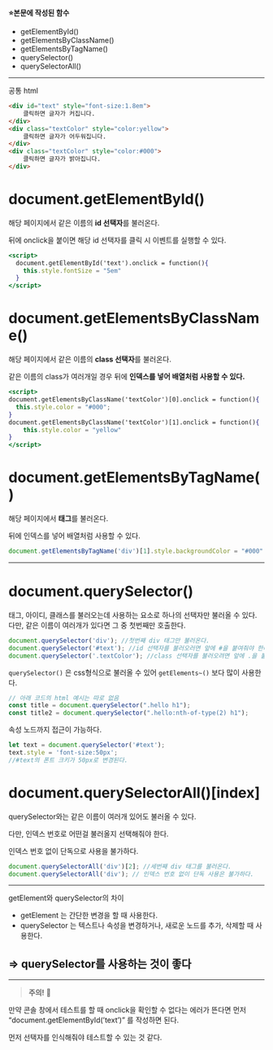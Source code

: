 **⭐본문에 작성된 함수**

- getElementById()
- getElementsByClassName()
- getElementsByTagName()
- querySelector()
- querySelectorAll()

---

공통 html

```html
<div id="text" style="font-size:1.8em">
	클릭하면 글자가 커집니다.
</div>
<div class="textColor" style="color:yellow">
	클릭하면 글자가 어두워집니다.
</div>
<div class="textColor" style="color:#000">
	클릭하면 글자가 밝아집니다.
</div>
```

# document.getElementById()

해당 페이지에서 같은 이름의 **id 선택자**를 불러온다.

뒤에 onclick을 붙이면 해당 id 선택자를 클릭 시 이벤트를 실행할 수 있다.

```jsx
<script>
  document.getElementById('text').onclick = function(){
    this.style.fontSize = "5em"
  }
</script>
```

# document.getElementsByClassName()

해당 페이지에서 같은 이름의 **class 선택자**를 불러온다.

같은 이름의 class가 여러개일 경우 뒤에 **인덱스를 넣어 배열처럼 사용할 수 있다.** 

```jsx
<script>
document.getElementsByClassName('textColor')[0].onclick = function(){
  this.style.color = "#000";
}  
document.getElementsByClassName('textColor')[1].onclick = function(){
	this.style.color = "yellow"
}
</script>
```

# document.getElementsByTagName()

해당 페이지에서 **태그**를 불러온다.

뒤에 인덱스를 넣어 배열처럼 사용할 수 있다.

```jsx
document.getElementsByTagName('div')[1].style.backgroundColor = "#000"
```

---

# document.querySelector()

태그, 아이디, 클래스를 불러오는데 사용하는 요소로 하나의 선택자만 불러올 수 있다.   
다만, 같은 이름이 여러개가 있다면 그 중 첫번째만 호출한다.

```jsx
document.querySelector('div'); //첫번째 div 태그만 불러온다.
document.querySelector('#text'); //id 선택자를 불러오러면 앞에 #을 붙여줘야 한다.
document.querySelector('.textColor'); //class 선택자를 불러오려면 앞에 .을 붙여줘야 한다.
```   
`querySelector()` 은 css형식으로 불러올 수 있어 `getElements~()` 보다 많이 사용한다.
```jsx
// 아래 코드의 html 예시는 따로 없음
const title = document.querySelector(".hello h1");
const title2 = document.querySelector(".hello:nth-of-type(2) h1");
```   
속성 노드까지 접근이 가능하다.
```jsx
let text = document.querySelector('#text');
text.style = 'font-size:50px';
//#text의 폰트 크키가 50px로 변경된다.
```

# document.querySelectorAll()[index]

querySelector와는 같은 이름이 여러개 있어도 불러올 수 있다.

다만, 인덱스 번호로 어떤걸 불러올지 선택해줘야 한다.

인덱스 번호 없이 단독으로 사용을 불가하다.

```jsx
document.querySelectorAll('div')[2]; //세번째 div 태그를 불러온다.
document.querySelectorAll('div'); // 인덱스 번호 없이 단독 사용은 불가하다.
```

---

getElement와 querySelector의 차이

- getElement 는 간단한 변경을 할 때 사용한다.
- querySelector 는 텍스트나 속성을 변경하거나, 새로운 노드를 추가, 삭제할 때 사용한다.

## **⇒ querySelector를 사용하는 것이 좋다**

---

> **주의!** 📌
> 

만약 콘솔 창에서 테스트를 할 때 onclick을 확인할 수 없다는 에러가 뜬다면 먼저 “document.getElementById(’text’)” 를 작성하면 된다.

먼저 선택자를 인식해줘야 테스트할 수 있는 것 같다.
